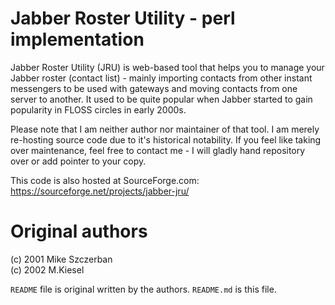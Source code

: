 # Jabber Roster Utility - perl implementation

Jabber Roster Utility (JRU) is web-based tool that helps you to manage your Jabber roster (contact list) - mainly importing contacts from other instant messengers to be used with gateways and moving contacts from one server to another. It used to be quite popular when Jabber started to gain popularity in FLOSS circles in early 2000s.

Please note that I am neither author nor maintainer of that tool. I am merely re-hosting source code due to it's historical notability. If you feel like taking over maintenance, feel free to contact me - I will gladly hand repository over or add pointer to your copy.

This code is also hosted at SourceForge.com: <https://sourceforge.net/projects/jabber-jru/>

# Original authors

(c) 2001 Mike Szczerban  
(c)	2002 M.Kiesel

`README` file is original written by the authors. `README.md` is this file.
